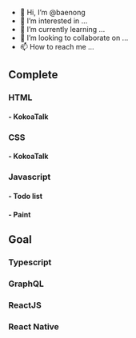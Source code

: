 - 👋 Hi, I’m @baenong
- 👀 I’m interested in ...
- 🌱 I’m currently learning ...
- 💞️ I’m looking to collaborate on ...
- 📫 How to reach me ...

<!---
baenong/baenong is a ✨ special ✨ repository because its `README.md` (this file) appears on your GitHub profile.
You can click the Preview link to take a look at your changes.
--->

Complete
--------
### HTML
#### - KokoaTalk

### CSS
#### - KokoaTalk

### Javascript
#### - Todo list
#### - Paint


Goal
----
### Typescript

### GraphQL

### ReactJS

### React Native
